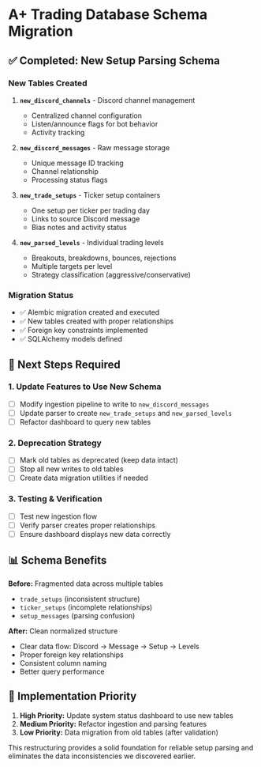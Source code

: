 # A+ Trading Database Schema Migration

## ✅ Completed: New Setup Parsing Schema

### New Tables Created

1. **`new_discord_channels`** - Discord channel management
   - Centralized channel configuration
   - Listen/announce flags for bot behavior
   - Activity tracking

2. **`new_discord_messages`** - Raw message storage
   - Unique message ID tracking
   - Channel relationship
   - Processing status flags

3. **`new_trade_setups`** - Ticker setup containers
   - One setup per ticker per trading day
   - Links to source Discord message
   - Bias notes and activity status

4. **`new_parsed_levels`** - Individual trading levels
   - Breakouts, breakdowns, bounces, rejections
   - Multiple targets per level
   - Strategy classification (aggressive/conservative)

### Migration Status
- ✅ Alembic migration created and executed
- ✅ New tables created with proper relationships
- ✅ Foreign key constraints implemented
- ✅ SQLAlchemy models defined

## 🔄 Next Steps Required

### 1. Update Features to Use New Schema
- [ ] Modify ingestion pipeline to write to `new_discord_messages`
- [ ] Update parser to create `new_trade_setups` and `new_parsed_levels`
- [ ] Refactor dashboard to query new tables

### 2. Deprecation Strategy
- [ ] Mark old tables as deprecated (keep data intact)
- [ ] Stop all new writes to old tables
- [ ] Create data migration utilities if needed

### 3. Testing & Verification
- [ ] Test new ingestion flow
- [ ] Verify parser creates proper relationships
- [ ] Ensure dashboard displays new data correctly

## 📊 Schema Benefits

**Before:** Fragmented data across multiple tables
- `trade_setups` (inconsistent structure)
- `ticker_setups` (incomplete relationships)
- `setup_messages` (parsing confusion)

**After:** Clean normalized structure
- Clear data flow: Discord → Message → Setup → Levels
- Proper foreign key relationships
- Consistent column naming
- Better query performance

## 🚀 Implementation Priority

1. **High Priority:** Update system status dashboard to use new tables
2. **Medium Priority:** Refactor ingestion and parsing features
3. **Low Priority:** Data migration from old tables (after validation)

This restructuring provides a solid foundation for reliable setup parsing and eliminates the data inconsistencies we discovered earlier.